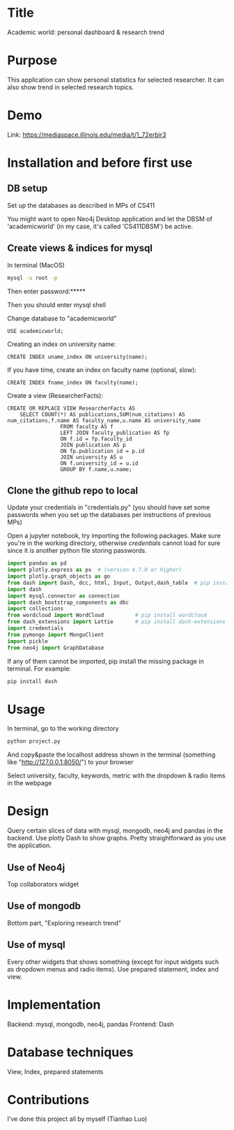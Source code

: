# Title

Academic world: personal dashboard & research trend

# Purpose

This application can show personal statistics for selected researcher. It can also show trend in selected research topics.

# Demo

Link: https://mediaspace.illinois.edu/media/t/1_72erbir3

# Installation and before first use

## DB setup
Set up the databases as described in MPs of CS411

You might want to open Neo4j Desktop application and let the DBSM of 'academicworld' (in my case, it's called 'CS411DBSM') be active.

## Create views & indices for mysql

In terminal (MacOS)
```bash
mysql -u root -p
```
Then enter password:*****

Then you should enter mysql shell

Change database to "academicworld"
```mysql
USE academicworld;
```

Creating an index on university name:
```mysql
CREATE INDEX uname_index ON university(name);
```
If you have time, create an index on faculty name (optional, slow):
```mysql
CREATE INDEX fname_index ON faculty(name);
```
Create a view (ResearcherFacts):

```mysql
CREATE OR REPLACE VIEW ResearcherFacts AS
    SELECT COUNT(*) AS publications,SUM(num_citations) AS num_citations,f.name AS faculty_name,u.name AS university_name
                 FROM faculty AS f
   	             LEFT JOIN faculty_publication AS fp
                 ON f.id = fp.faculty_id
                 JOIN publication AS p
                 ON fp.publication_id = p.id
                 JOIN university AS u
                 ON f.university_id = u.id
                 GROUP BY f.name,u.name;
 ```


## Clone the github repo to local

Update your credentials in "credentials.py" (you should have set some passwords when you set up the databases per instructions of previous MPs)


Open a jupyter notebook, try importing the following packages. Make sure you're in the working directory, otherwise *credentials* cannot load for sure since it is another python file storing passwords.
```python
import pandas as pd
import plotly.express as px  # (version 4.7.0 or higher)
import plotly.graph_objects as go
from dash import Dash, dcc, html, Input, Output,dash_table  # pip install dash (version 2.0.0 or higher)
import dash
import mysql.connector as connection
import dash_bootstrap_components as dbc
import collections
from wordcloud import WordCloud          # pip install wordcloud
from dash_extensions import Lottie       # pip install dash-extensions
import credentials
from pymongo import MongoClient
import pickle
from neo4j import GraphDatabase
```

If any of them cannot be imported, pip install the missing package in terminal. For example:
```bash
pip install dash
```




# Usage
In terminal, go to the working directory
```bash
python project.py
```

And copy&paste the localhost address shown in the terminal (something like "http://127.0.0.1:8050/") to your browser

Select university, faculty, keywords, metric with the dropdown & radio items in the webpage

# Design

Query certain slices of data with mysql, mongodb, neo4j and pandas in the backend. Use plotly Dash to show graphs. Pretty straightforward as you use the application.

## Use of Neo4j
Top collaborators widget

## Use of mongodb
Bottom part, "Exploring research trend"

## Use of mysql
Every other widgets that shows something (except for input widgets such as dropdown menus and radio items). Use prepared statement, index and view.

# Implementation
Backend: mysql, mongodb, neo4j, pandas
Frontend: Dash

# Database techniques
View, Index, prepared statements

# Contributions
I've done this project all by myself (Tianhao Luo)